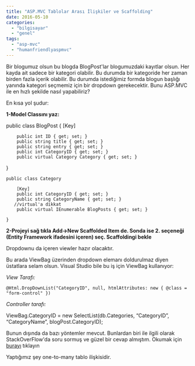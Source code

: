 ```yaml
---
title: "ASP.MVC Tablolar Arası İlişkiler ve Scaffolding"
date: 2016-05-10
categories: 
  - "bilgisayar"
  - "genel"
tags: 
  - "asp-mvc"
  - "humanfriendlyaspmvc"
---
```


Bir blogumuz olsun bu blogda BlogPost'lar blogumuzdaki kayıtlar olsun. Her kayda ait sadece bir kategori olabilir. Bu durumda bir kategoride her zaman birden fazla içerik olabilir. Bu durumda istediğimiz formda blogun başlığı yanında kategori seçmemiz için bir dropdown gerekecektir. Bunu ASP.MVC ile en hızlı şekilde nasıl yapabiliriz?

En kısa yol şudur:

**1-Model Classını yaz:**

public class BlogPost { \[Key\]

```
    public int ID { get; set; }
    public string title { get; set; }
    public string entry { get; set; }
    public int CategoryID { get; set; }
    public virtual Category Category { get; set; }
```

}

`public class Category`

```
    [Key]
    public int CategoryID { get; set; }
    public string CategoryName { get; set; }
   //virtual'a dikkat
    public virtual IEnumerable BlogPosts { get; set; }

}
```

**2-Projeyi sağ tıkla Add->New Scaffolded Item de. Sonda ise 2. seçeneği (Entity Framework ifadesini içeren) seç. Scaffoldingi bekle**

Dropdownu da içeren viewler hazır olacaktır.

Bu arada ViewBag üzerinden dropdown elemanı doldurulmaz diyen üstatlara selam olsun. Visual Studio bile bu iş için ViewBag kullanıyor:

_View Tarafı:_

`@Html.DropDownList("CategoryID", null, htmlAttributes: new { @class = "form-control" })`

_Controller tarafı:_

ViewBag.CategoryID = new SelectList(db.Categories, “CategoryID”, “CategoryName”, blogPost.CategoryID);

Bunun dışında da bazı yöntemler mevcut. Bunlardan biri ile ilgili olarak StackOverFlow'da soru sormuş ve güzel bir cevap almıştım. Okumak için [burayı](http://stackoverflow.com/questions/37073491/sending-form-data-in-asp-mvc/37073673#37073673) tıklayın

Yaptığımız şey one-to-many tablo ilişkisidir.
